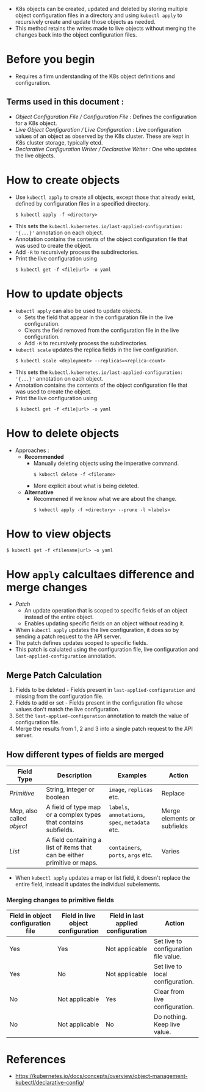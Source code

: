 * K8s objects can be created, updated and deleted by storing multiple object configuration files in a directory and using `kubectl apply` to recursively create and update those objects as needed.
* This method retains the writes made to live objects without merging the changes back into the object configuration files.
# Before you begin
* Requires a firm understanding of the K8s object definitions and configuration.
## Terms used in this document :
* _Object Configuration File / Configuration File_ : Defines the configuration for a K8s object.
* _Live Object Configuration / Live Configuration_ : Live configuration values of an object as observed by the K8s cluster. These are kept in K8s cluster storage, typically etcd.
* _Declarative Configuration Writer / Declarative Writer_ : One who updates the live objects.
# How to create objects
* Use `kubectl apply` to create all objects, except those that already exist, defined by configuration files in a specified directory.
	```
	$ kubectl apply -f <directory>
	```
* This sets the `kubectl.kubernetes.io/last-applied-configuration: '{...}'` annotation on each object.
* Annotation contains the contents of the object configuration file that was used to create the object.
* Add `-R` to recursively process the subdirectories.
* Print the live configuration using
	```
	$ kubectl get -f <file|url> -o yaml
	```
# How to update objects
* `kubectl apply` can also be used to update objects.
	* Sets the field that appear in the configuration file in the live configuration.
	* Clears the field removed from the configuration file in the live configuration.
	* Add `-R` to recursively process the subdirectories.
* `kubectl scale` updates the replica fields in the live configuration.
	```
	$ kubectl scale <deployment> --replicas=<replica-count>
	```
* This sets the `kubectl.kubernetes.io/last-applied-configuration: '{...}'` annotation on each object.
* Annotation contains the contents of the object configuration file that was used to create the object.
* Print the live configuration using
	```
	$ kubectl get -f <file|url> -o yaml
	```
# How to delete objects
* Approaches :
	* __Recommended__
		* Manually deleting objects using the imperative command.
			```
			$ kubectl delete -f <filename>
			```
		* More explicit about what is being deleted.
	* __Alternative__
		* Recommened if we know what we are about the change.
			```
			$ kubectl apply -f <directory> --prune -l <labels>
			```
# How to view objects
```
$ kubectl get -f <filename|url> -o yaml
```
# How `apply` calcultaes difference and merge changes
* _Patch_
	* An update operation that is scoped to specific fields of an object instead of the entire object.
	* Enables updating specific fields on an object without reading it.
* When `kubectl apply` updates the live configuration, it does so by sending a patch request to the API server.
* The patch defines updates scoped to specific fields.
* This patch is calulated using the configuration file, live configuration and `last-applied-configuration` annotation.
## Merge Patch Calculation
1. Fields to be deleted - Fields present in `last-applied-configuration` and missing from the configuration file.
2. Fields to add or set - Fields present in the configuration file whose values don't match the live configuration. 
3. Set the `last-applied-configuration` annotation to match the value of configuration file.
4. Merge the results from 1, 2 and 3 into a single patch request to the API server.
## How different types of fields are merged
Field Type|Description|Examples|Action
----------|-----------|--------|------
_Primitive_|String, integer or boolean|`image`, `replicas` etc.|Replace
_Map_, also called _object_|A field of type map or a complex types that contains subfields.|`labels`, `annotations`, `spec`, `metadata` etc.|Merge elements or subfields
_List_| A field containing a list of items that can be either primitive or maps.|`containers`, `ports`, `args` etc.|Varies
* When `kubectl apply` updates a map or list field, it doesn't replace the entire field, instead it updates the individual subelements.
### Merging changes to primitive fields
Field in object configuration file|Field in live object configuration|Field in last applied configuration|Action
----------------------------------|----------------------------------|-----------------------------------|------
Yes|Yes|Not applicable|Set live to configuration file value.
Yes|No|Not applicable|Set live to local configuration.
No|Not applicable|Yes|Clear from live configuration.
No|Not applicable|No|Do nothing. Keep live value.
# References
* https://kubernetes.io/docs/concepts/overview/object-management-kubectl/declarative-config/
